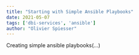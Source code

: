 ```yaml
---
title: "Starting with Simple Ansible Playbooks"
date: 2021-05-07
tags: ['dbi-services', 'ansible']
author: "Olivier Spiesser"
---
```

Creating simple ansible playbooks(…)